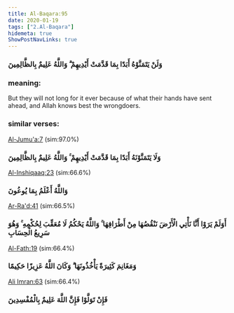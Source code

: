 ```yaml
---
title: Al-Baqara:95
date: 2020-01-19
tags: ["2.Al-Baqara"]
hidemeta: true 
ShowPostNavLinks: true 
---
```

### وَلَنْ يَتَمَنَّوْهُ أَبَدًا بِمَا قَدَّمَتْ أَيْدِيهِمْ ۗ وَاللَّهُ عَلِيمٌ بِالظَّالِمِينَ
### meaning: 
But they will not long for it ever because of what their hands have sent ahead, and Allah knows best the wrongdoers.
### similar verses: 

[Al-Jumu'a:7](/62/7) (sim:97.0%)

### وَلَا يَتَمَنَّوْنَهُ أَبَدًا بِمَا قَدَّمَتْ أَيْدِيهِمْ ۚ وَاللَّهُ عَلِيمٌ بِالظَّالِمِينَ

[Al-Inshiqaaq:23](/84/23) (sim:66.6%)

### وَاللَّهُ أَعْلَمُ بِمَا يُوعُونَ

[Ar-Ra'd:41](/13/41) (sim:66.5%)

### أَوَلَمْ يَرَوْا أَنَّا نَأْتِي الْأَرْضَ نَنْقُصُهَا مِنْ أَطْرَافِهَا ۚ وَاللَّهُ يَحْكُمُ لَا مُعَقِّبَ لِحُكْمِهِ ۚ وَهُوَ سَرِيعُ الْحِسَابِ

[Al-Fath:19](/48/19) (sim:66.4%)

### وَمَغَانِمَ كَثِيرَةً يَأْخُذُونَهَا ۗ وَكَانَ اللَّهُ عَزِيزًا حَكِيمًا

[Ali Imran:63](/3/63) (sim:66.4%)

### فَإِنْ تَوَلَّوْا فَإِنَّ اللَّهَ عَلِيمٌ بِالْمُفْسِدِينَ
